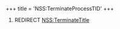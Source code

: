 +++
title = 'NSS:TerminateProcessTID'
+++

1.  REDIRECT [NSS:TerminateTitle](NSS:TerminateTitle "wikilink")
